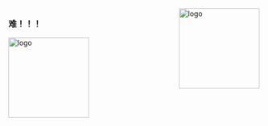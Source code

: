 <img src="https://github-readme-stats.vercel.app/api?username=wupeng&show_icons=true" alt="logo" height="160" align="right" style="margin: 5px; margin-bottom: 20px;" />

### 难！！！

<img src="https://github-profile-trophy.vercel.app/?username=wupeng&theme=flat&column=8" alt="logo" height="160" align="center" style="margin: auto; margin-bottom: 20px;" />
